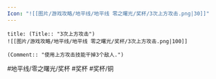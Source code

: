 ```yaml
---
Icon: "![[图片/游戏攻略/地平线/地平线 零之曙光/奖杯/3次上方攻击.png|30]]"
---
```

```ad-common-bronze-trophy
title: (Title:: "3次上方攻击")
![[图片/游戏攻略/地平线/地平线 零之曙光/奖杯/3次上方攻击.png|100]]

(Comment:: "使用上方攻击技能干掉3个敌人.")
```

#地平线/零之曙光/奖杯 #奖杯 #奖杯/铜
